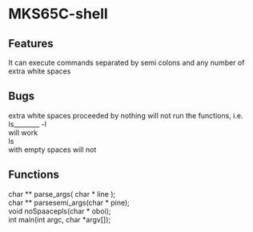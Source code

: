 # MKS65C-shell

## Features
It can execute commands separated by semi colons and any number of extra white spaces

## Bugs
extra white spaces proceeded by nothing will not run the functions, i.e. <br />
ls________ -l <br />
will work<br />
ls  <br />
with empty spaces will not<br />

## Functions
char ** parse_args( char * line );<br />
char ** parsesemi_args(char * pine);<br />
void noSpaacepls(char * oboi);<br />
int main(int argc, char *argv[]);<br />
